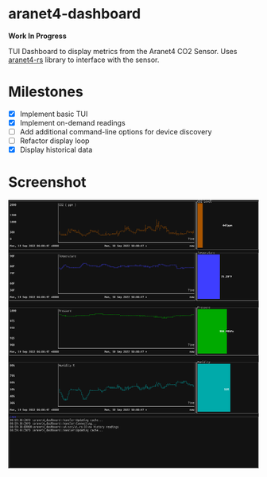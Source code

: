 # aranet4-dashboard

**Work In Progress**

TUI Dashboard to display metrics from the Aranet4 CO2 Sensor. Uses [aranet4-rs](https://github.com/lpraneis/aranet4-rs) library to interface with the sensor.


# Milestones
- [x] Implement basic TUI
- [x] Implement on-demand readings
- [ ] Add additional command-line options for device discovery
- [ ] Refactor display loop
- [x] Display historical data 

# Screenshot

![demo](assets/demo.png)
